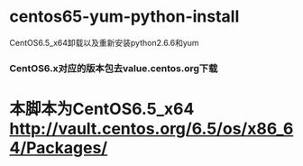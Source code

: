 # centos65-yum-python-install
CentOS6.5_x64卸载以及重新安装python2.6.6和yum


### CentOS6.x对应的版本包去value.centos.org下载

# 本脚本为CentOS6.5_x64 http://vault.centos.org/6.5/os/x86_64/Packages/
